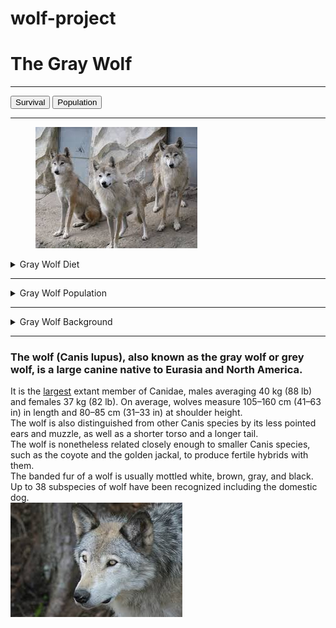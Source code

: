 # wolf-project
<!doctype html>

<html lang="en">
<head>
  <meta charset="utf-8">

  <title>The HTML5 Herald</title>
  <meta name="description" content="About the wolf">
  <meta name="author" content="Wikipedia">

  <link rel="stylesheet" href="https://stackpath.bootstrapcdn.com/bootstrap/4.4.1/css/bootstrap.min.css" integrity="sha384-Vkoo8x4CGsO3+Hhxv8T/Q5PaXtkKtu6ug5TOeNV6gBiFeWPGFN9MuhOf23Q9Ifjh" crossorigin="anonymous">

</head>


<body>
	<h1>The Gray Wolf</h1> 
	<b><hr></b>
	<!-- Standard button -->
<!--<button type="button" class="btn btn-default">Default</button>
<!-- Provides extra visual weight and identifies the primary action in a set of buttons -->
<a href="survival.html"><button type="button" class="btn btn-primary">Survival</button></a>	
<a href="population.html"><button type="button" class="btn btn-primary">Population</button></a>


<!-- Indicates a successful or positive action -->
<!--<button type="button" class="btn btn-success">Success</button>
<!-- Contextual button for informational alert messages -->
<!--<button type="button" class="btn btn-info">Info</button>
<!-- Indicates caution should be taken with this action -->
<!--<button type="button" class="btn btn-warning">Warning</button>
<!-- Indicates a dangerous or potentially negative action -->
<!--<button type="button" class="btn btn-danger">Danger</button>
<!-- Deemphasize a button by making it look like a link while maintaining button behavior -->
<!--<button type="button" class="btn btn-link">Link</button>-->
 
<hr>

 
<figure>
	<!--<img src="Images/wolf-project/Images/wolf.jpg?raw=true">-->
	<img src="https://raw.githubusercontent.com/shellz108/wolf-project/master/images.jpg/wolfPack.jpg">
	
</figure>



<details>
	<summary>Gray Wolf Diet</summary>
	<p>smaller animals, livestock, carrion, and garbage.</p>
	<p>Large wild hooved mammals.</p>
</details>
	<hr>
<details>
	<summary>Gray Wolf Population</summary>
	<p>The global wolf population wolves was estimated to be 300,000 in 2003.</p>
</details>
	<hr>
<details>
	<summary>Gray Wolf Background</summary>
	<p>a large canine native to Eurasia and North America.</p>
	<p>The wolf is also distinguished from other Canis species by its less pointed ears and muzzle, as well as a shorter torso and a longer tail.</p>
</details>
<hr>
	


 <main>
	<p><h3>The wolf (Canis lupus), also known as the gray wolf or grey wolf, is a large canine native to Eurasia and North America.</h3> It is the <a href="https://en.wikipedia.org/wiki/Wolf">largest</a> extant member of Canidae, males averaging 40 kg (88 lb) and females 37 kg (82 lb). On average, wolves measure 105–160 cm (41–63 in) in length and 80–85 cm (31–33 in) at shoulder height. <section><article>The wolf is also distinguished from other Canis species by its less pointed ears and muzzle, as well as a shorter torso and a longer tail.</article> <article>The wolf is nonetheless related closely enough to smaller Canis species, such as the coyote and the golden jackal, to produce fertile hybrids with them.</article></section>  <section>The banded fur of a wolf is usually mottled white, brown, gray, and black.</section> <section id="subspecies">Up to 38 subspecies of wolf have been recognized including the domestic dog. </section>
</main>

<img src="https://raw.githubusercontent.com/shellz108/wolf-project/master/images.jpg/wolf.jpg">





  
</body>
</html>
